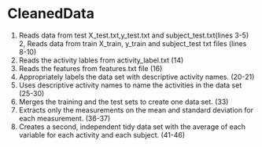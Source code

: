 CleanedData
===========
1. Reads data from test X_test.txt,y_test.txt and subject_test.txt(lines 3-5)
2, Reads data from train X_train, y_train and subject_test txt files (lines 8-10)
3. Reads the activity lables from activity_label.txt (14)
4. Reads the features from features.txt file  (16)
5. Appropriately labels the data set with descriptive activity names. (20-21)
6. Uses descriptive activity names to name the activities in the data set (25-30)
7. Merges the training and the test sets to create one data set. (33)
8. Extracts only the measurements on the mean and standard deviation for each measurement.  (36-37)
9. Creates a second, independent tidy data set with the average of each variable for each activity and each subject. (41-46)
